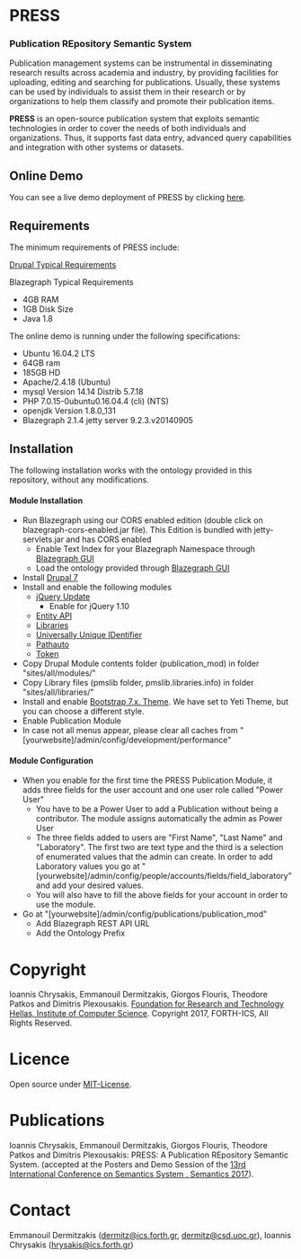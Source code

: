 # PRESS
### Publication REpository Semantic System

Publication management systems can be instrumental in disseminating research results across academia and industry, by providing facilities for uploading, editing and searching for publications. Usually, these systems can be used by individuals to assist them in their research or by organizations to help them classify and promote their publication items.

**PRESS** is an open-source publication system that exploits semantic technologies in order to cover the needs of both individuals and organizations. Thus, it supports fast data entry, advanced query capabilities and integration with other systems or datasets.

## Online Demo

You can see a live demo deployment of PRESS by clicking [here](http://www.ics.forth.gr/isl/PressDemo/).

## Requirements

The minimum requirements of PRESS include:

[Drupal Typical Requirements](https://www.drupal.org/docs/7/system-requirements)

Blazegraph Typical Requirements
* 4GB RAM
* 1GB Disk Size
* Java 1.8


The online demo is running under the following specifications:

* Ubuntu 16.04.2 LTS
* 64GB ram
* 185GB HD
* Apache/2.4.18 (Ubuntu)
* mysql  Version 14.14 Distrib 5.7.18
* PHP 7.0.15-0ubuntu0.16.04.4 (cli) (NTS)
* openjdk Version 1.8.0_131
* Blazegraph 2.1.4 jetty server 9.2.3.v20140905

## Installation

The following installation works with the ontology provided in this repository, without any modifications.

#### Module Installation

* Run Blazegraph using our CORS enabled edition (double click on blazegraph-cors-enabled.jar file). This Edition is bundled with jetty-servlets.jar and has CORS enabled
  * Enable Text Index for your Blazegraph Namespace through [Blazegraph GUI](http://localhost:9999/blazegraph/#namespaces)
  * Load the ontology provided through [Blazegraph GUI](http://localhost:9999/blazegraph/#update)
* Install [Drupal 7](https://www.drupal.org/docs/7/install)
* Install and enable the following modules
  * [jQuery Update](https://www.drupal.org/project/jquery_update)
    * Enable for jQuery 1.10
  * [Entity API](https://www.drupal.org/project/entity)
  * [Libraries](https://www.drupal.org/project/libraries)
  * [Universally Unique IDentifier](https://www.drupal.org/project/uuid)
  * [Pathauto](https://www.drupal.org/project/pathauto)
  * [Token](https://www.drupal.org/project/token)
* Copy Drupal Module contents folder (publication_mod) in folder "sites/all/modules/"
* Copy Library files (pmslib folder, pmslib.libraries.info) in folder "sites/all/libraries/"
* Install and enable [Bootstrap 7.x. Theme](https://www.drupal.org/project/bootstrap). We have set to Yeti Theme, but you can   choose a different style.
* Enable Publication Module
* In case not all menus appear, please clear all caches from "[yourwebsite]/admin/config/development/performance"

#### Module Configuration

* When you enable for the first time the PRESS Publication Module, it adds three fields for the user account and one user role called "Power User"
  * You have to be a Power User to add a Publication without being a contributor. The module assigns automatically the admin as Power User
  * The three fields added to users are "First Name", "Last Name" and "Laboratory". The first two are text type and the third is a selection of enumerated values that the admin can create. In order to add Laboratory values you go at "[yourwebsite]/admin/config/people/accounts/fields/field_laboratory" and add your desired values.
  * You will also have to fill the above fields for your account in order to use the module.
* Go at "[yourwebsite]/admin/config/publications/publication_mod"
  * Add Blazegraph REST API URL
  * Add the Ontology Prefix


# Copyright
Ioannis Chrysakis, Emmanouil Dermitzakis, Giorgos Flouris, Theodore Patkos and Dimitris Plexousakis.
[Foundation for Research and Technology Hellas, Institute of Computer Science](http://www.ics.forth.gr/).
Copyright 2017, FORTH-ICS, All Rights Reserved.

# Licence
Open source under [MIT-License](https://github.com/isl/press/blob/master/MIT-License.pdf).

# Publications
Ioannis Chrysakis, Emmanouil Dermitzakis, Giorgos Flouris, Theodore Patkos and Dimitris Plexousakis: PRESS: A Publication REpository Semantic System. (accepted at the Posters and Demo Session of the [13rd International Conference on Semantics System , Semantics 2017](https://2017.semantics.cc/)).

# Contact
Emmanouil Dermitzakis (dermitz@ics.forth.gr, dermitz@csd.uoc.gr),
Ioannis Chrysakis (hrysakis@ics.forth.gr)
